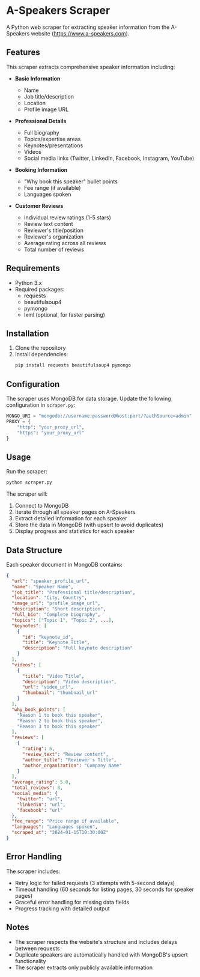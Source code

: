 # A-Speakers Scraper

A Python web scraper for extracting speaker information from the A-Speakers website (https://www.a-speakers.com).

## Features

This scraper extracts comprehensive speaker information including:

- **Basic Information**
  - Name
  - Job title/description
  - Location
  - Profile image URL
  
- **Professional Details**
  - Full biography
  - Topics/expertise areas
  - Keynotes/presentations
  - Videos
  - Social media links (Twitter, LinkedIn, Facebook, Instagram, YouTube)
  
- **Booking Information**
  - "Why book this speaker" bullet points
  - Fee range (if available)
  - Languages spoken
  
- **Customer Reviews**
  - Individual review ratings (1-5 stars)
  - Review text content
  - Reviewer's title/position
  - Reviewer's organization
  - Average rating across all reviews
  - Total number of reviews

## Requirements

- Python 3.x
- Required packages:
  - requests
  - beautifulsoup4
  - pymongo
  - lxml (optional, for faster parsing)

## Installation

1. Clone the repository
2. Install dependencies:
   ```bash
   pip install requests beautifulsoup4 pymongo
   ```

## Configuration

The scraper uses MongoDB for data storage. Update the following configuration in `scraper.py`:

```python
MONGO_URI = "mongodb://username:password@host:port/?authSource=admin"
PROXY = {
    "http": "your_proxy_url",
    "https": "your_proxy_url"
}
```

## Usage

Run the scraper:

```bash
python scraper.py
```

The scraper will:
1. Connect to MongoDB
2. Iterate through all speaker pages on A-Speakers
3. Extract detailed information for each speaker
4. Store the data in MongoDB (with upsert to avoid duplicates)
5. Display progress and statistics for each speaker

## Data Structure

Each speaker document in MongoDB contains:

```json
{
  "url": "speaker_profile_url",
  "name": "Speaker Name",
  "job_title": "Professional title/description",
  "location": "City, Country",
  "image_url": "profile_image_url",
  "description": "Short description",
  "full_bio": "Complete biography",
  "topics": ["Topic 1", "Topic 2", ...],
  "keynotes": [
    {
      "id": "keynote_id",
      "title": "Keynote Title",
      "description": "Full keynote description"
    }
  ],
  "videos": [
    {
      "title": "Video Title",
      "description": "Video description",
      "url": "video_url",
      "thumbnail": "thumbnail_url"
    }
  ],
  "why_book_points": [
    "Reason 1 to book this speaker",
    "Reason 2 to book this speaker",
    "Reason 3 to book this speaker"
  ],
  "reviews": [
    {
      "rating": 5,
      "review_text": "Review content",
      "author_title": "Reviewer's Title",
      "author_organization": "Company Name"
    }
  ],
  "average_rating": 5.0,
  "total_reviews": 8,
  "social_media": {
    "twitter": "url",
    "linkedin": "url",
    "facebook": "url"
  },
  "fee_range": "Price range if available",
  "languages": "Languages spoken",
  "scraped_at": "2024-01-15T10:30:00Z"
}
```

## Error Handling

The scraper includes:
- Retry logic for failed requests (3 attempts with 5-second delays)
- Timeout handling (60 seconds for listing pages, 30 seconds for speaker pages)
- Graceful error handling for missing data fields
- Progress tracking with detailed output

## Notes

- The scraper respects the website's structure and includes delays between requests
- Duplicate speakers are automatically handled with MongoDB's upsert functionality
- The scraper extracts only publicly available information